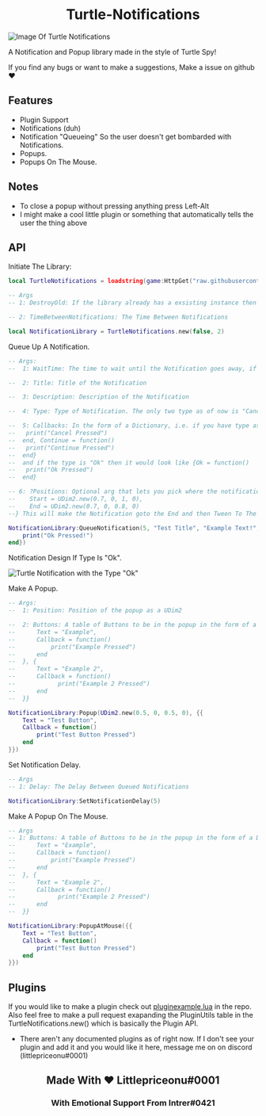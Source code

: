 <h1 align="center">Turtle-Notifications</h1>

![Image Of Turtle Notifications](https://i.gyazo.com/3d63118f4f8f44106add2d7ef12cef85.png)

A Notification and Popup library made in the style of Turtle Spy!

If you find any bugs or want to make a suggestions, Make a issue on github ❤️

## Features

* Plugin Support
* Notifications (duh)
* Notification "Queueing" So the user doesn't get bombarded with Notifications.
* Popups.
* Popups On The Mouse.

## Notes

* To close a popup without pressing anything press Left-Alt
* I might make a cool little plugin or something that automatically tells the user the thing above

## API

Initiate The Library:

```lua
local TurtleNotifications = loadstring(game:HttpGet("raw.githubusercontent.com/Turtle-Brand/Turtle-Notifications/main/source.lua"))()

-- Args
-- 1: DestroyOld: If the library already has a exsisting instance then it will destroy the old Gui and Make a new one. If false then will return the old instance (if it exsists)

-- 2: TimeBetweenNotifications: The Time Between Notifications

local NotificationLibrary = TurtleNotifications.new(false, 2)
```

Queue Up A Notification.

```lua
-- Args:
--  1: WaitTime: The time to wait until the Notification goes away, if 0 then it will not go away until user interacts

--  2: Title: Title of the Notification

--  3: Description: Description of the Notification

--  4: Type: Type of Notification. The only two type as of now is "Cancel-Continue" and "Ok" these pick which buttons apear, If it is Ok then the Ok Button will be visible. If  Cancel-Continue then the Cancel and Continue buttons will be visible.

--  5: Callbacks: In the form of a Dictionary, i.e. if you have type as "Cancel-Continue" Then you make a Table with the Callbacks formated like this {Cancel = function() 
--   print("Cancel Pressed")
--  end, Continue = function()
--   print("Continue Pressed")
--  end} 
--  and if the type is "Ok" then it would look like {Ok = function()
--   print("Ok Pressed")
--  end}

-- 6: ?Positions: Optional arg that lets you pick where the notification will start and end. i.e. {
--    Start = UDim2.new(0.7, 0, 1, 0),
--    End = UDim2.new(0.7, 0, 0.8, 0)
--} This will make the Notification goto the End and then Tween To The Start and then Tween To The End. So the end should be off screen, and the Start should be where you want the user to look to see the Notification

NotificationLibrary:QueueNotification(5, "Test Title", "Example Text!", "Ok", {Ok = function() 
    print("Ok Pressed!")
end})
```

Notification Design If Type Is "Ok".

![Turtle Notification with the Type "Ok"](https://gyazo.com/0a274957d722e9ba6e74d5e60e277e9f.png)

Make A Popup.

```lua
-- Args:
--  1: Position: Position of the popup as a UDim2

--  2: Buttons: A table of Buttons to be in the popup in the form of a Dictonary i.e. {{
--      Text = "Example",
--      Callback = function()
--          print("Example Pressed")
--      end
--  }, {
--      Text = "Example 2",
--      Callback = function()
--            print("Example 2 Pressed")
--      end
--  }} 

NotificationLibrary:Popup(UDim2.new(0.5, 0, 0.5, 0), {{
    Text = "Test Button",
    Callback = function()
        print("Test Button Pressed")
    end
}})
```

Set Notification Delay.

```lua
-- Args
-- 1: Delay: The Delay Between Queued Notifications

NotificationLibrary:SetNotificationDelay(5)
```

Make A Popup On The Mouse.

```lua
-- Args
-- 1: Buttons: A table of Buttons to be in the popup in the form of a Dictonary i.e. {{
--      Text = "Example",
--      Callback = function()
--          print("Example Pressed")
--      end
--  }, {
--      Text = "Example 2",
--      Callback = function()
--            print("Example 2 Pressed")
--      end
--  }} 

NotificationLibrary:PopupAtMouse({{
    Text = "Test Button",
    Callback = function()
        print("Test Button Pressed")
    end
}})
```

## Plugins

If you would like to make a plugin check out [pluginexample.lua](https://github.com/Turtle-Brand/Turtle-Notifications/blob/main/pluginexample.lua) in the repo.
Also feel free to make a pull request exapanding the PluginUtils table in the TurtleNotifications.new() which is basically the Plugin API.

* There aren't any documented plugins as of right now. If I don't see your plugin and add it and you would like it here, message me on on discord (littlepriceonu#0001)

<h2 align="center">Made With ❤️ Littlepriceonu#0001</h2>
<h3 align="center">With Emotional Support From Intrer#0421</h3>
